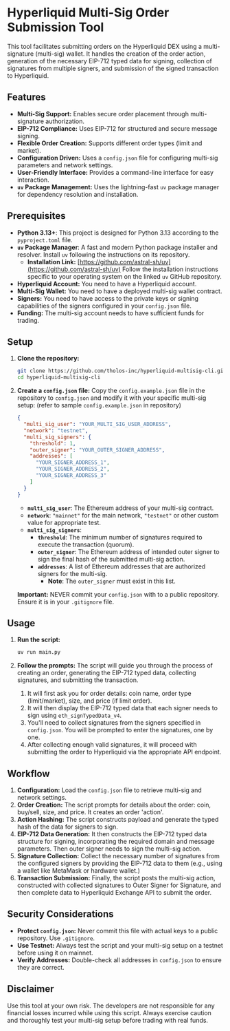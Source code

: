 # Hyperliquid Multi-Sig Order Submission Tool

This tool facilitates submitting orders on the Hyperliquid DEX using a multi-signature (multi-sig) wallet. It handles the creation of the order action, generation of the necessary EIP-712 typed data for signing, collection of signatures from multiple signers, and submission of the signed transaction to Hyperliquid.

## Features

*   **Multi-Sig Support:** Enables secure order placement through multi-signature authorization.
*   **EIP-712 Compliance:** Uses EIP-712 for structured and secure message signing.
*   **Flexible Order Creation:** Supports different order types (limit and market).
*   **Configuration Driven:** Uses a `config.json` file for configuring multi-sig parameters and network settings.
*   **User-Friendly Interface:** Provides a command-line interface for easy interaction.
*   **`uv` Package Management:** Uses the lightning-fast `uv` package manager for dependency resolution and installation.

## Prerequisites

*   **Python 3.13+**:  This project is designed for Python 3.13 according to the `pyproject.toml` file.
*   **`uv` Package Manager**: A fast and modern Python package installer and resolver. Install `uv` following the instructions on its repository.
    *   **Installation Link:**  [https://github.com/astral-sh/uv](https://github.com/astral-sh/uv) Follow the installation instructions specific to your operating system on the linked `uv` GitHub repository.
*   **Hyperliquid Account:** You need to have a Hyperliquid account.
*   **Multi-Sig Wallet:**  You need to have a deployed multi-sig wallet contract.
*   **Signers:**  You need to have access to the private keys or signing capabilities of the signers configured in your `config.json` file.
*   **Funding:** The multi-sig account needs to have sufficient funds for trading.

## Setup

1.  **Clone the repository:**

    ```bash
    git clone https://github.com/tholos-inc/hyperliquid-multisig-cli.git
    cd hyperliquid-multisig-cli
    ```

2.  **Create a `config.json` file:** Copy the `config.example.json` file in the repository to `config.json` and modify it with your specific multi-sig setup:  (refer to sample `config.example.json` in repository)

    ```json
    {
      "multi_sig_user": "YOUR_MULTI_SIG_USER_ADDRESS",
      "network": "testnet",
      "multi_sig_signers": {
        "threshold": 1,
        "outer_signer": "YOUR_OUTER_SIGNER_ADDRESS",
        "addresses": [
          "YOUR_SIGNER_ADDRESS_1",
          "YOUR_SIGNER_ADDRESS_2",
          "YOUR_SIGNER_ADDRESS_3"
        ]
      }
    }
    ```

    *   **`multi_sig_user`**:  The Ethereum address of your multi-sig contract.
    *   **`network`**:  `"mainnet"` for the main network, `"testnet"` or other custom value for appropriate test.
    *   **`multi_sig_signers`**:
        *   **`threshold`**:  The minimum number of signatures required to execute the transaction (quorum).
        *   **`outer_signer`**: The Ethereum address of intended outer signer to sign the final hash of the submitted multi-sig action.
        *   **`addresses`**:  A list of Ethereum addresses that are authorized signers for the multi-sig.
            * **Note**: The `outer_signer` must exist in this list.

    **Important:** NEVER commit your `config.json` with to a public repository. Ensure it is in your `.gitignore` file.


## Usage

1.  **Run the script:**

    ```bash
    uv run main.py
    ```

2.  **Follow the prompts:** The script will guide you through the process of creating an order, generating the EIP-712 typed data, collecting signatures, and submitting the transaction.

    1.  It will first ask you for order details: coin name, order type (limit/market), size, and price (if limit order).
    2.  It will then display the EIP-712 typed data that each signer needs to sign using `eth_signTypedData_v4`.
    3.  You'll need to collect signatures from the signers specified in `config.json`.  You will be prompted to enter the signatures, one by one.
    4.  After collecting enough valid signatures, it will proceed with submitting the order to Hyperliquid via the appropriate API endpoint.

## Workflow

1.  **Configuration:** Load the `config.json` file to retrieve multi-sig and network settings.
2.  **Order Creation:**  The script prompts for details about the order: coin, buy/sell, size, and price.  It creates an order 'action'.
3.  **Action Hashing:** The script constructs payload and generate the typed hash of the data for signers to sign.
4.  **EIP-712 Data Generation:** It then constructs the EIP-712 typed data structure for signing, incorporating the required domain and message parameters. Then outer signer needs to sign the multi-sig action.
5.  **Signature Collection:** Collect the necessary number of signatures from the configured signers by providing the EIP-712 data to them (e.g., using a wallet like MetaMask or hardware wallet.)
6.  **Transaction Submission:** Finally, the script posts the multi-sig action, constructed with collected signatures to Outer Signer for Signature, and then complete data to Hyperliquid Exchange API to submit the order.

## Security Considerations

*   **Protect `config.json`:**  Never commit this file with actual keys to a public repository.  Use `.gitignore`.
*   **Use Testnet:**  Always test the script and your multi-sig setup on a testnet before using it on mainnet.
*   **Verify Addresses:**  Double-check all addresses in `config.json` to ensure they are correct.

## Disclaimer

Use this tool at your own risk. The developers are not responsible for any financial losses incurred while using this script. Always exercise caution and thoroughly test your multi-sig setup before trading with real funds.
